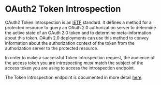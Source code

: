 # OAuth2 Token Introspection

OAuth2 Token Introspection is an [IETF](https://tools.ietf.org/html/rfc7662) standard.
It defines a method for a protected resource to query
an OAuth 2.0 authorization server to determine the active state of an
OAuth 2.0 token and to determine meta-information about this token.
OAuth 2.0 deployments can use this method to convey information about
the authorization context of the token from the authorization server
to the protected resource.

In order to make a successful Token Introspection request, the audience of the access token you are introspecting
*must* match the subject of the access token you are using to access the introspection endpoint.

The Token Introspection endpoint is documented in more detail [here](http://docs.hdyra.apiary.io/#reference/oauth2/oauth2-token-introspection).